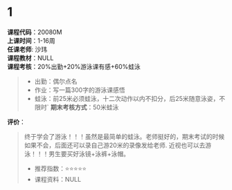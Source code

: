 # 1   
**课程代码**：20080M  
**上课时间**：1-16周  
**任课老师**: 沙玮  
**课程教材**：NULL  
**课程考核**：20%出勤+20%游泳课有感+60%蛙泳  
>
>- 出勤：偶尔点名
>- 作业：写一篇300字的游泳课感悟
>- 蛙泳：前25米必须蛙泳，十二次动作以内不扣分，后25米随意泳姿，不限时`
**期末考核方式**：50米蛙泳

**评价**：
>
>终于学会了游泳！！！虽然是最简单的蛙泳。老师挺好的，期末考试的时候如果不会，后面还可以录自己游20米的录像发给老师.
>近视也可以去游泳！！！男生要买好泳镜+泳裤+泳帽。
>- 推荐指数：⭐⭐⭐⭐⭐
>- 课程资料：NULL

